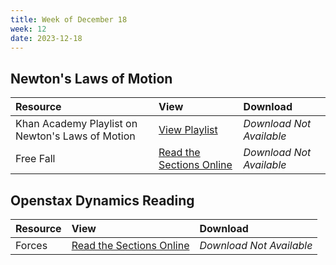 ```yaml
---
title: Week of December 18
week: 12
date: 2023-12-18
---
```



## Newton's Laws of Motion

| Resource        | View          | Download |
|:-------------|:------------------|:------|
| Khan Academy Playlist on Newton's Laws of Motion| [View Playlist](https://www.khanacademy.org/science/physics/forces-newtons-laws/newtons-laws-of-motion/v/newton-s-1st-law-of-motion) | _Download Not Available_ |
| Free Fall   | [Read the Sections Online](https://openstax.org/books/university-physics-volume-1/pages/3-5-free-fall) | _Download Not Available_ |



## Openstax Dynamics Reading

| Resource        | View          | Download |
|:-------------|:------------------|:------|
| Forces | [Read the Sections Online](https://openstax.org/books/university-physics-volume-1/pages/5-1-forces) | _Download Not Available_ |
